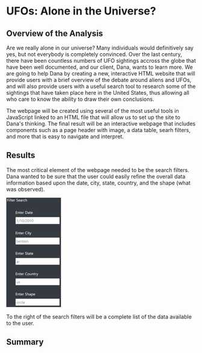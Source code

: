 # UFOs: Alone in the Universe?

## Overview of the Analysis
Are we really alone in our universe?  Many individuals would definitively say yes, but not everybody is completely convinced.  Over the last century, there have been countless numbers of UFO sightings accross the globe that have been well documented, and our client, Dana, wants to learn more.  We are going to help Dana by creating a new, interactive HTML website that will provide users with a brief overview of the debate around aliens and UFOs, and will also provide users with a useful search tool to research some of the sightings that have taken place here in the United States, thus allowing all who care to know the ability to draw their own conclusions.  

The webpage will be created using several of the most useful tools in JavaScript linked to an HTML file that will allow us to set up the site to Dana's thinking.  The final result will be an interactive webpage that includes components such as a page header with image, a data table, searh filters, and more that is easy to navigate and interpret.
  
## Results
The most critical element of the webpage needed to be the search filters.  Dana wanted to be sure that the user could easily refine the overall data information based upon the date, city, state, country, and the shape (what was observed).

![Filter](https://github.com/BHCharlton/UFOs/blob/main/Search_filter.png)

To the right of the search filters will be a complete list of the data available to the user.
## Summary
